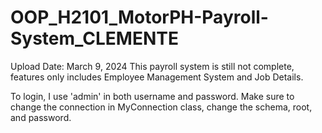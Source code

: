 # OOP_H2101_MotorPH-Payroll-System_CLEMENTE
Upload Date: March 9, 2024
This payroll system is still not complete, features only includes Employee Management System and Job Details.

To login, I use 'admin' in both username and password.
Make sure to change the connection in MyConnection class, change the schema, root, and password.

